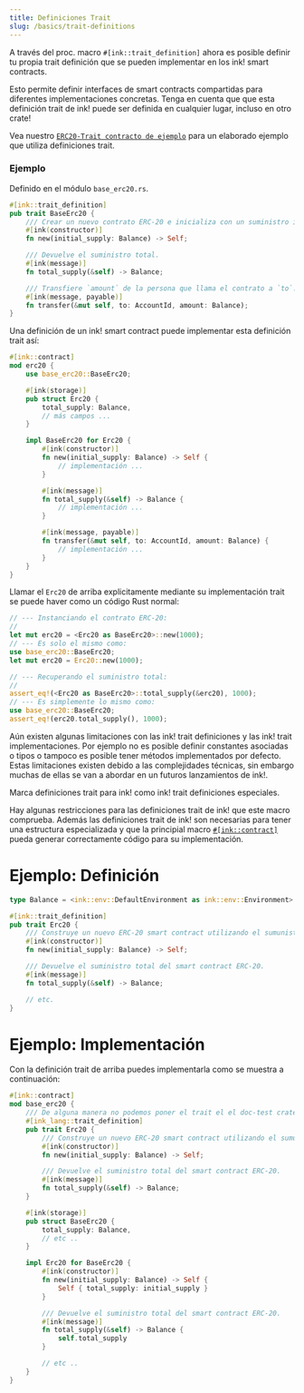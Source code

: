 ```yaml
---
title: Definiciones Trait
slug: /basics/trait-definitions
---
```


A través del proc. macro `#[ink::trait_definition]` ahora es posible definir tu propia trait definición que se pueden implementar en los ink! smart contracts.

Esto permite definir interfaces de smart contracts compartidas para diferentes implementaciones concretas.
Tenga en cuenta que que esta definición trait de ink! puede ser definida en cualquier lugar, incluso en otro crate!

Vea nuestro [`ERC20-Trait contracto de ejemplo`](https://github.com/paritytech/ink/blob/master/examples/trait-erc20/lib.rs) 
para un elaborado ejemplo que utiliza definiciones trait.

### Ejemplo

Definido en el módulo `base_erc20.rs`.

```rust
#[ink::trait_definition]
pub trait BaseErc20 {
    /// Crear un nuevo contrato ERC-20 e inicializa con un suministro inicial para el instanciador.
    #[ink(constructor)]
    fn new(initial_supply: Balance) -> Self;

    /// Devuelve el suministro total.
    #[ink(message)]
    fn total_supply(&self) -> Balance;

    /// Transfiere `amount` de la persona que llama el contrato a `to`.
    #[ink(message, payable)]
    fn transfer(&mut self, to: AccountId, amount: Balance);
}
```

Una definición de un ink! smart contract puede implementar esta definición trait así:

```rust
#[ink::contract]
mod erc20 {
    use base_erc20::BaseErc20;

    #[ink(storage)]
    pub struct Erc20 {
        total_supply: Balance,
        // más campos ...
    }

    impl BaseErc20 for Erc20 {
        #[ink(constructor)]
        fn new(initial_supply: Balance) -> Self {
            // implementación ...
        }

        #[ink(message)]
        fn total_supply(&self) -> Balance {
            // implementación ...
        }

        #[ink(message, payable)]
        fn transfer(&mut self, to: AccountId, amount: Balance) {
            // implementación ...
        }
    }
}
```

Llamar el `Erc20` de arriba explicitamente mediante su implementación trait se puede haver como un código Rust normal:

```rust
// --- Instanciando el contrato ERC-20:
//
let mut erc20 = <Erc20 as BaseErc20>::new(1000);
// --- Es solo el mismo como:
use base_erc20::BaseErc20;
let mut erc20 = Erc20::new(1000);

// --- Recuperando el suministro total:
//
assert_eq!(<Erc20 as BaseErc20>::total_supply(&erc20), 1000);
// --- Es simplemente lo mismo como:
use base_erc20::BaseErc20;
assert_eq!(erc20.total_supply(), 1000);
```

Aún existen algunas limitaciones con las ink! trait definiciones y las ink! trait implementaciones.
Por ejemplo no es posible definir constantes asociadas o tipos o tampoco es posible tener métodos implementados por defecto.
Estas limitaciones existen debido a las complejidades técnicas, sin embargo muchas de ellas se van a abordar en un futuros lanzamientos de ink!.




Marca definiciones trait para ink! como ink! trait definiciones especiales.

Hay algunas restricciones para las definiciones trait de ink! que este macro comprueba. Además las definiciones trait de ink! son necesarias para 
tener una estructura especializada y que la principial macro [`#[ink::contract]`](https://docs.rs/ink_lang/4.0.0-beta/ink_lang/attr.contract.html) pueda generar correctamente código para su implementación.

# Ejemplo: Definición

```rust
type Balance = <ink::env::DefaultEnvironment as ink::env::Environment>::Balance;

#[ink::trait_definition]
pub trait Erc20 {
    /// Construye un nuevo ERC-20 smart contract utilizando el sumunistro inicial.
    #[ink(constructor)]
    fn new(initial_supply: Balance) -> Self;

    /// Devuelve el suministro total del smart contract ERC-20.
    #[ink(message)]
    fn total_supply(&self) -> Balance;

    // etc.
}
```

# Ejemplo: Implementación

Con la definición trait de arriba puedes implementarla como se muestra a continuación:

```rust
#[ink::contract]
mod base_erc20 {
    /// De alguna manera no podemos poner el trait el el doc-test crate root debido a bugs.
    #[ink_lang::trait_definition]
    pub trait Erc20 {
        /// Construye un nuevo ERC-20 smart contract utilizando el sumunistro inicial.
        #[ink(constructor)]
        fn new(initial_supply: Balance) -> Self;

        /// Devuelve el suministro total del smart contract ERC-20.
        #[ink(message)]
        fn total_supply(&self) -> Balance;
    }

    #[ink(storage)]
    pub struct BaseErc20 {
        total_supply: Balance,
        // etc ..
    }

    impl Erc20 for BaseErc20 {
        #[ink(constructor)]
        fn new(initial_supply: Balance) -> Self {
            Self { total_supply: initial_supply }
        }

        /// Devuelve el suministro total del smart contract ERC-20.
        #[ink(message)]
        fn total_supply(&self) -> Balance {
            self.total_supply
        }

        // etc ..
    }
}
```


